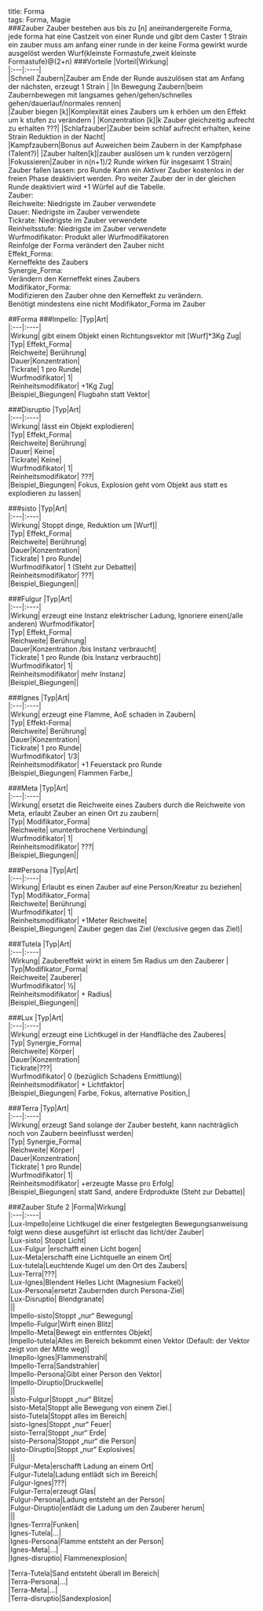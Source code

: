 title: Forma  
tags: Forma, Magie  
###Zauber
Zauber bestehen aus bis zu [n] aneinandergereite Forma,  
jede forma hat eine Castzeit von einer Runde und gibt dem Caster 1 Strain  
ein zauber muss am anfang einer runde in der keine Forma gewirkt wurde ausgelöst werden
Wurf(kleinste Formastufe,zweit kleinste Formastufe)@(2+n)
###Vorteile
|Vorteil|Wirkung|  
|:---|:----|  
|Schnell Zaubern|Zauber am Ende der Runde auszulösen stat am Anfang der nächsten, erzeugt 1 Strain |
|In Bewegung Zaubern|beim Zaubernbewegen mit langsames gehen/gehen/schnelles gehen/dauerlauf/normales rennen|  
|Zauber biegen [k]|Komplexität eines Zaubers um k erhöen um den Effekt um k stufen zu verändern |
|Konzentration [k]|k Zauber gleichzeitig aufrecht zu erhalten ???|
|Schlafzauber|Zauber beim schlaf aufrecht erhalten, keine Strain Reduktion in der Nacht|  
|Kampfzaubern|Bonus auf Auweichen beim Zaubern in der Kampfphase (Talent?)|
|Zauber halten[k]|zauber auslösen um k runden verzögern| 
|Fokussieren|Zauber in n(n+1)/2 Runde wirken für insgesamt 1 Strain|
Zauber fallen lassen: pro Runde Kann ein Aktiver Zauber kostenlos in der freien Phase deaktiviert werden. Pro weiter Zauber der in der gleichen Runde deaktiviert wird +1 Würfel auf die Tabelle.  
Zauber:  
Reichweite: Niedrigste im Zauber verwendete  
Dauer: Niedrigste im Zauber verwendete  
Tickrate: Niedrigste im Zauber verwendete  
Reinheitsstufe: Niedrigste im Zauber verwendete  
Wurfmodifikator: Produkt aller Wurfmodifikatoren  
Reinfolge der Forma verändert den Zauber nicht  
Effekt_Forma:  
Kerneffekte des Zaubers  
Synergie_Forma:  
Verändern den Kerneffekt eines Zaubers  
Modifikator_Forma:  
Modifizieren den Zauber ohne den Kerneffekt zu verändern.   
Benötigt mindestens eine nicht Modifikator_Forma im Zauber  
  
##Forma
###Impello:
|Typ|Art|  
|:---|:----|  
|Wirkung| gibt einem Objekt einen Richtungsvektor mit [Wurf]*3Kg Zug|  
|Typ| Effekt_Forma|  
|Reichweite| Berührung|  
|Dauer|Konzentration|  
|Tickrate| 1 pro Runde|  
|Wurfmodifikator| 1|  
|Reinheitsmodifikator| +1Kg Zug|  
|Beispiel_Biegungen| Flugbahn statt Vektor|  
  
###Disruptio
|Typ|Art|  
|:---|:----|  
|Wirkung|  lässt ein Objekt explodieren|  
|Typ| Effekt_Forma|  
|Reichweite| Berührung|  
|Dauer| Keine|  
|Tickrate| Keine|  
|Wurfmodifikator| 1|  
|Reinheitsmodifikator| ???|  
|Beispiel_Biegungen| Fokus, Explosion geht vom Objekt aus statt es explodieren zu lassen|  
  
###sisto
|Typ|Art|  
|:---|:----|  
|Wirkung|  Stoppt dinge, Reduktion um [Wurf]|  
|Typ| Effekt_Forma|  
|Reichweite| Berührung|  
|Dauer|Konzentration|  
|Tickrate| 1 pro Runde|  
|Wurfmodifikator| 1 (Steht zur Debatte)|  
|Reinheitsmodifikator| ???|  
|Beispiel_Biegungen||  
   
###Fulgur
|Typ|Art|  
|:---|:----|  
|Wirkung|  erzeugt eine Instanz elektrischer Ladung, Ignoriere einen(/alle anderen) Wurfmodifikator|  
|Typ| Effekt_Forma|  
|Reichweite| Berührung|  
|Dauer|Konzentration /bis Instanz verbraucht|  
|Tickrate| 1 pro Runde (bis Instanz verbraucht)|  
|Wurfmodifikator| 1|  
|Reinheitsmodifikator|  mehr Instanz|  
|Beispiel_Biegungen||   
  
###Ignes
|Typ|Art|  
|:---|:----|  
|Wirkung|  erzeugt eine Flamme, AoE schaden in Zaubern|  
|Typ| Effekt-Forma|  
|Reichweite| Berührung|  
|Dauer|Konzentration|  
|Tickrate| 1 pro Runde|  
|Wurfmodifikator| 1/3|  
|Reinheitsmodifikator|  +1 Feuerstack pro Runde  
|Beispiel_Biegungen| Flammen Farbe,|  
  
    
###Meta
|Typ|Art|  
|:---|:----|  
|Wirkung|  ersetzt die Reichweite eines Zaubers durch die Reichweite von Meta, erlaubt Zauber an einen Ort zu zaubern|  
|Typ| Modifikator_Forma|  
|Reichweite| ununterbrochene Verbindung|  
|Wurfmodifikator| 1|  
|Reinheitsmodifikator| ???|  
|Beispiel_Biegungen||  
  
###Persona
|Typ|Art|  
|:---|:----|  
|Wirkung|  Erlaubt es einen Zauber auf eine Person/Kreatur zu beziehen|  
|Typ| Modifikator_Forma|  
|Reichweite| Berührung|  
|Wurfmodifikator| 1|  
|Reinheitsmodifikator|  +1Meter Reichweite|  
|Beispiel_Biegungen| Zauber gegen das Ziel (/exclusive gegen das Ziel)|  
  
###Tutela
|Typ|Art|  
|:---|:----|  
|Wirkung|  Zaubereffekt wirkt in einem 5m Radius um den Zauberer  |
|Typ|Modifikator_Forma|  
|Reichweite| Zauberer|  
|Wurfmodifikator| ½|  
|Reinheitsmodifikator| + Radius|  
|Beispiel_Biegungen||   

###Lux
|Typ|Art|  
|:---|:----|  
|Wirkung|  erzeugt eine Lichtkugel in der Handfläche des Zauberes|  
|Typ| Synergie_Forma|  
|Reichweite| Körper|  
|Dauer|Konzentration|  
|Tickrate|???|  
|Wurfmodifikator| 0 (bezüglich Schadens Ermittlung)|  
|Reinheitsmodifikator|  + Lichtfaktor|  
|Beispiel_Biegungen| Farbe, Fokus, alternative Position,|   
  
###Terra
|Typ|Art|  
|:---|:----|  
|Wirkung|  erzeugt Sand solange der Zauber besteht, kann nachträglich noch von Zaubern beeinflusst  werden|  
|Typ| Synergie_Forma|  
|Reichweite| Körper|  
|Dauer|Konzentration|  
|Tickrate| 1 pro Runde|  
|Wurfmodifikator| 1|  
|Reinheitsmodifikator| +erzeugte Masse pro Erfolg|  
|Beispiel_Biegungen| statt Sand, andere Erdprodukte (Steht zur Debatte)|  
  
###Zauber Stufe 2
|Forma|Wirkung|  
|:---|:----|     
|Lux-Impello|eine Lichtkugel die einer festgelegten Bewegungsanweisung folgt wenn diese  			ausgeführt ist erlischt das licht/der Zauber|  
|Lux-sisto| Stoppt Licht|  
|Lux-Fulgur |erschafft einen Licht bogen|  
|Lux-Meta|erschafft eine Lichtquelle an einem Ort|  
|Lux-tutela|Leuchtende Kugel um den Ort des Zaubers|  
|Lux-Terra|???|  
|Lux-Ignes|Blendent Helles Licht (Magnesium Fackel)|  
|Lux-Persona|ersetzt Zaubernden durch Persona-Ziel|  
|Lux-Disruptio|	Blendgranate|  
|||  
|Impello-sisto|Stoppt „nur“ Bewegung|  
|Impello-Fulgur|Wirft einen Blitz|  
|Impello-Meta|Bewegt ein entferntes Objekt|  
|Impello-tutela|Alles im Bereich bekommt einen Vektor (Default: der Vektor zeigt von der Mitte weg)|  
|Imepllo-Ignes|Flammenstrahl|  
|Impello-Terra|Sandstrahler|  
|Impello-Persona|Gibt einer Person den Vektor|  
|Impello-Diruptio|Druckwelle|  
|||  
|sisto-Fulgur|Stoppt „nur“ Blitze|   
|sisto-Meta|Stoppt alle Bewegung von einem Ziel.|  
|sisto-Tutela|Stoppt alles im Bereich|  
|sisto-Ignes|Stoppt „nur“ Feuer|  
|sisto-Terra|Stoppt „nur“ Erde|  
|sisto-Persona|Stoppt „nur“ die Person|  
|sisto-Diruptio|Stoppt „nur“ Explosives|  
|||  
|Fulgur-Meta|erschafft Ladung an einem Ort|  
|Fulgur-Tutela|Ladung entlädt sich im Bereich|  
|Fulgur-Ignes|???|  
|Fulgur-Terra|erzeugt Glas|  
|Fulgur-Persona|Ladung entsteht an der Person|  
|Fulgur-Diruptio|entlädt die Ladung um den Zauberer herum|  
|||  
|Ignes-Terrra|Funken|  
|Ignes-Tutela|...|  
|Ignes-Persona|Flamme entsteht an der Person|  
|Ignes-Meta|...|  
|Ignes-disruptio| Flammenexplosion|  
  
|Terra-Tutela|Sand entsteht überall im Bereich|  
|Terra-Persona|…|  
|Terra-Meta|...|  
|Terra-disruptio|Sandexplosion|  